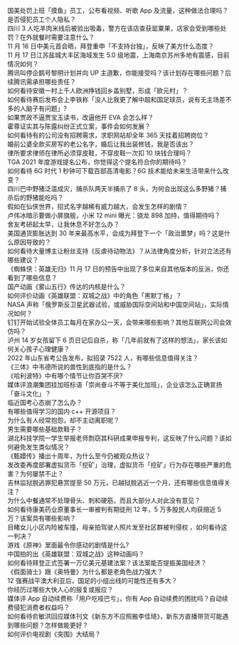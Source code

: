 国美处罚上班「摸鱼」员工，公布看视频、听歌 App 及流量，这种做法合理吗？是否侵犯员工个人隐私？  
四川 3 人吃羊肉米线后被验出吸毒，警方在该店查获罂粟果，店家会受到哪些处罚？在外就餐时需要注意什么？  
11 月 16 日中美元首会晤，拜登重申「不支持台独」，反映了美方什么态度？  
11 月 17 日江苏盐城大丰区海域发生 5.0 级地震，上海南京苏州多地有震感，目前情况如何？  
腾讯叫停企鹅号黎明计划并向 UP 主道歉，你能接受吗？该计划存在哪些问题？后续腾讯需承担哪些责任？  
如何看待安徽一村上千人欧洲挣钱回乡盖别墅，形成「欧元村」？  
如何看待赛后发布会上李铁称「没人比我更了解中超和国足球员，说有无主场差不多的人脑子有问题」?  
如果贾政不逼贾宝玉读书，改逼他开 EVA 会怎么样？  
霍尊证实其与陈露纠纷正式立案，事件会如何发展？  
如何看待有的公司没有招聘需求，求职网站却全年 365 天挂着招聘岗位？  
婚前公婆全款买房写的老公名字，婚后让我出装修钱，我是否该出？  
律所要求律师在律所必须穿皮鞋，不穿皮鞋一次扣 10 块钱合理吗？  
TGA 2021 年度游戏提名公布，你觉得这个提名符合你的期待吗？  
如何看待 6G 时代 1 秒钟可下载百部高清电影？6G 技术能给未来生活带来什么改变？  
四川巴中野猪泛滥成灾，捕杀队两天半捕杀了 8 头，为何会出现这么多野猪？捕杀后的野猪能吃吗？  
假如在仙侠世界，招式名字越稀有威力越大，会发生怎样的剧情？  
卢伟冰暗示要做小屏旗舰，小米 12 mini 曝光：骁龙 898 加持，值得期待吗？  
舍友考研起太早，让我休息不好怎么办？  
美国通货膨胀达到 30 年来最高水平，会成为拜登下一个「政治噩梦」吗？这是什么原因导致的？  
如何看待大量博主让粉丝支持《反虐待动物法》？从法律角度分析，针对立法还有哪些建议？  
《蜘蛛侠：英雄无归》11 月 17 日的预告中出现了多位来自其他版本的反派，你还看到了哪些信息？  
国产动画《雾山五行》传达的内核是什么？  
如何评价动画《英雄联盟：双城之战》中的角色「黑默丁格」？  
NASA 声称「俄罗斯反卫星武器试验，或威胁国际空间站和中国空间站」，实际情况如何？  
钉钉开始试验全体员工每月在家办公一天，会带来哪些影响？其他互联网公司会效仿吗？  
泸州 14 岁女孩留下 6 页日记后自杀，称「几年前就有了这样的想法」，家长该如何关心孩子心理健康？  
2022 年山东省考公告发布，拟招录 7522 人，有哪些信息值得关注？  
《三体》中韦德所说的兽性到底指的是什么？  
《哈利波特》中有哪个情节让你百哭不厌?  
媒体评浪潮集团挂加班标语「崇尚奋斗不等于美化加班」，企业该怎么正确宣扬「奋斗文化」？  
临近国考心态崩了怎么办？  
有哪些值得学习的国内 c++ 开源项目？  
为什么有人经常抱怨，却不主动离职呢？  
男生需要哪些基础款鞋子？  
湖北科技学院一学生举报老师剽窃其科研成果申报专利，这反映了什么问题？该如何避免发生类似情况？  
《甄嬛传》播出十周年，为什么至今仍被观众热议？  
发改委再度部署虚拟货币「挖矿」治理，虚拟货币「挖矿」行为存在哪些严重的危害？为何屡禁不止？  
吉林监狱脱逃罪犯悬赏提至 50 万元，已越狱脱逃近一个月，还有哪些信息值得关注？  
为什么中餐通常不处理骨头、刺和硬筋，而且大部分人对此没有意见？  
如何看待康美药业原董事长一审被判有期徒刑 12 年，5 万多股民人均获赔近 5 万？该案具有哪些影响？  
目睹女儿小区内险被车撞，母亲拍驾驶人照片发至社区群被判侵权 ，如何看待这一判决？  
游戏《原神》里面最令你感动的剧情是什么?  
中国拍的出《英雄联盟：双城之战》这种动画吗？  
如何看待拜登正式签署一万亿美元基建法案？该法案能否提振美国经济？  
《假面骑士》跟《奥特曼》为什么都是老角色战力强大？  
12 强赛战平澳大利亚后，国足的小组出线的可能性还有多大？  
你经历过哪些大快人心的报复或报应？  
媒体评 App 自动续费称「用户吃哑巴亏」，你有 App 自动续费的困扰吗？自动续费侵犯消费者权益吗？  
如何看待俞敏洪回应媒体刊文《新东方不应照搬李佳琦》，新东方直播带货可能遇到哪些问题？怎样做能更好？  
如何评价电视剧《突围》大结局？  
